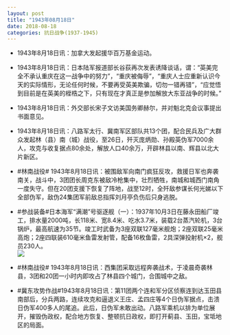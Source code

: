 ```yaml
---
layout: post
title: "1943年08月18日"
date: 2018-08-18
categories: 抗日战争(1937-1945)
---
```


<meta name="referrer" content="no-referrer" />

- 1943年8月18日讯：加拿大发起援华百万基金运动。 

- 1943年8月18日讯：日本陆军报道部长谷荻再次发表诱降谈话，谓：“英美完全不承认重庆在这一战争中的努力”，“重庆被侮辱”，“重庆人士应重新认识今天的实际情形，无论任何时候，不要再受英美欺骗，切勿一错再错”，“应觉悟到目前是在英美的桎梏之下，只有现在才真正是参加解放大东亚战争的时候。” 

- 1943年8月18日讯：外交部长宋子文访美国务卿赫尔，并对魁北克会议事提出书面意见。 

- 1943年8月18日讯：八路军太行、冀南军区部队共13个团，配合民兵及广大群众发起林（县）南（城）战役，至26日，歼灭庞炳勋、孙殿英伪军7000余人，攻克与收复据点80余处，解放人口40余万，开辟林县以南、辉县以北大片新区。 

- #林南战役# 1943年8月18日讯：被围敌军向南门疯狂反攻，救援日军也奔袭南关，战斗中，3团团长周克东被敌冷枪集中，壮烈牺牲，南城和城西门南角一度失守。但在20团支援下恢复了阵地，战至12时，全歼敌参谋长何光娣以下全部伪军，敌伪24集团军前敌总指挥刘月亭负伤后只身逃脱。 

- #参战装备#日本海军“满潮”号驱逐舰（一）：1937年10月3日在藤永田船厂竣工，排水量2000吨，长118米、宽8.4米、吃水3.7米，装载2台蒸汽轮机，3台锅炉，最高航速为35节。竣工时武备为3座双联127毫米舰炮；2座双联25毫米高炮；2座四联装610毫米鱼雷发射管，配备16枚鱼雷，2具深弹投射机×2，舰员230人。 <br/><img src="https://wx2.sinaimg.cn/large/aca367d8ly1fudmhty25ej20d60b1abz.jpg" />

- #林南战役# 1943年8月18日讯：西集团采取远程奔袭战术，于凌晨奇袭林县，3团和20团一小时内即攻占了林县四个城门，合围城中之敌。 

- #冀东攻势作战#1943年8月18日讯：第11团两个连和军分区侦察连到达玉田县南部后，分兵两路，连续攻克和逼退义王庄、孟四庄等4个日伪军据点，击溃日伪军400多人的尾追。此后，日伪军未敢出动。八路军乘机以排为单位展开，摧毁伪政权，配合地方恢复、整顿抗日政权，即打开蓟县、玉田，宝坻地区的局面。 


